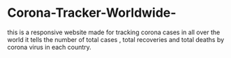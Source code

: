 # Corona-Tracker-Worldwide-
this is a responsive website  made for tracking corona cases in all over the world it tells the number of total cases , total recoveries and total deaths by corona virus in each country.
